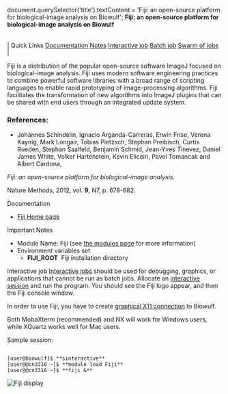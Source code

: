 

document.querySelector('title').textContent = 'Fiji: an open-source platform for biological-image analysis on Biowulf';
**Fiji: an open-source platform for
biological-image analysis on Biowulf**


|  |
| --- |
| 
Quick Links
[Documentation](#doc)
[Notes](#notes)
[Interactive job](#int) 
[Batch job](#sbatch) 
[Swarm of jobs](#swarm) 
 |



Fiji is a distribution of the popular open-source software ImageJ focused on biological-image analysis. Fiji uses modern software engineering practices to combine powerful software libraries with a broad range of scripting languages to enable rapid prototyping of image-processing algorithms. Fiji facilitates the transformation of new algorithms into ImageJ plugins that can be shared with end users through an integrated update system.



### References:


* Johannes Schindelin, Ignacio Arganda-Carreras, Erwin Frise, Verena Kaynig,
Mark Longair, Tobias Pietzsch, Stephan Preibisch, Curtis Rueden, Stephan Saalfeld, Benjamin Schmid, Jean-Yves Tinevez, Daniel James White, Volker Hartenstein,
Kevin Eliceiri, Pavel Tomancak and Albert Cardona,   

*Fiji: an open-source platform for biological-image analysis.*    

Nature Methods, 2012, vol. **9**, N7, p. 676-682.


Documentation
* [Fiji Home page](https://fiji.sc)


Important Notes
* Module Name: Fiji (see [the modules page](https://hpc.nih.gov/apps/modules.html) for more information)
* Environment variables set
	+ **FIJI\_ROOT**  Fiji installation directory



Interactive job
[Interactive jobs](/docs/userguide.html#int) should be used for debugging, graphics, or applications that cannot be run as batch jobs.
Allocate an [interactive session](/docs/userguide.html#int) and run the program. You should see the Fiji logo appear, and then the Fiji console window.   

In order to use Fiji,
you have to create [graphical X11 connection](https://hpc.nih.gov/docs/connect.html) to Biowulf.   

Both MobaXterm (recommended) and NX will work for Windows users, while XQuartz works well for Mac users.

   

Sample session:



```

[user@biowulf]$ **sinteractive**
[user@@cn3316 ~]$ **module load Fiji** 
[user@@cn3316 ~]$ **fiji &**

```


![Fiji display](/images/Fiji.png)





